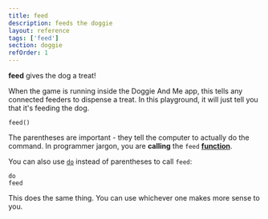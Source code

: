 ```yaml
---
title: feed
description: feeds the doggie
layout: reference
tags: ['feed']
section: doggie
refOrder: 1
---
```

<b>feed</b> gives the dog a treat!

When the game is running inside the Doggie And Me app, this tells any connected feeders to dispense a treat. In this playground, it will just tell you that it's feeding the dog.

<code class="jumbo">feed<span data-dfn="really do it">()</span></code>

The parentheses are important - they tell the computer to actually do the command. In programmer jargon, you are <b>calling</b> the <code>feed</code> <b><a href="functions.html">function</a></b>.

You can also use <code><a href="do.html">do</a></code> instead of parentheses to call <code>feed</code>:

<code class="jumbo"><span data-dfn="just do it">do</span> feed</code>

This does the same thing. You can use whichever one makes more sense to you.


